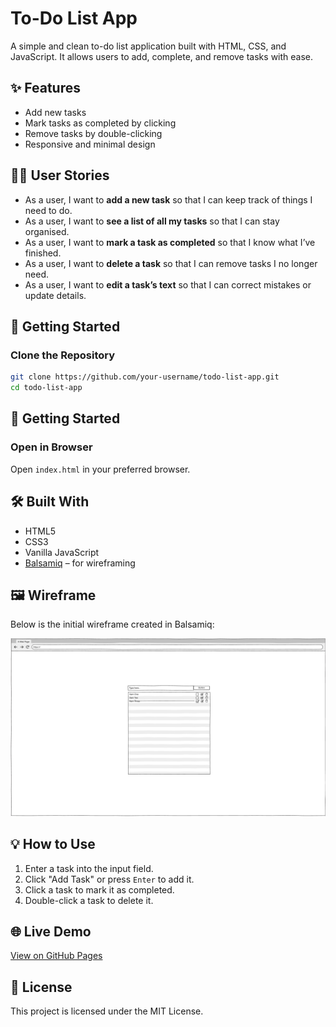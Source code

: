 # To-Do List App

A simple and clean to-do list application built with HTML, CSS, and JavaScript. It allows users to add, complete, and remove tasks with ease.

## ✨ Features

- Add new tasks  
- Mark tasks as completed by clicking  
- Remove tasks by double-clicking  
- Responsive and minimal design

## 🧑‍💻 User Stories

- As a user, I want to **add a new task** so that I can keep track of things I need to do.  
- As a user, I want to **see a list of all my tasks** so that I can stay organised.  
- As a user, I want to **mark a task as completed** so that I know what I’ve finished.  
- As a user, I want to **delete a task** so that I can remove tasks I no longer need.  
- As a user, I want to **edit a task’s text** so that I can correct mistakes or update details.

## 🚀 Getting Started

### Clone the Repository

```bash
git clone https://github.com/your-username/todo-list-app.git
cd todo-list-app
```

## 🚀 Getting Started

### Open in Browser

Open `index.html` in your preferred browser.

## 🛠️ Built With

- HTML5  
- CSS3  
- Vanilla JavaScript  
- [Balsamiq](https://balsamiq.com/) – for wireframing 

## 🖼️ Wireframe

Below is the initial wireframe created in Balsamiq:

![Wireframe screenshot](./assets/wireframe.png)

## 💡 How to Use

1. Enter a task into the input field.  
2. Click "Add Task" or press `Enter` to add it.  
3. Click a task to mark it as completed.  
4. Double-click a task to delete it.

## 🌐 Live Demo

[View on GitHub Pages](https://yourusername.github.io/todo-list-app)

## 📄 License

This project is licensed under the MIT License.

